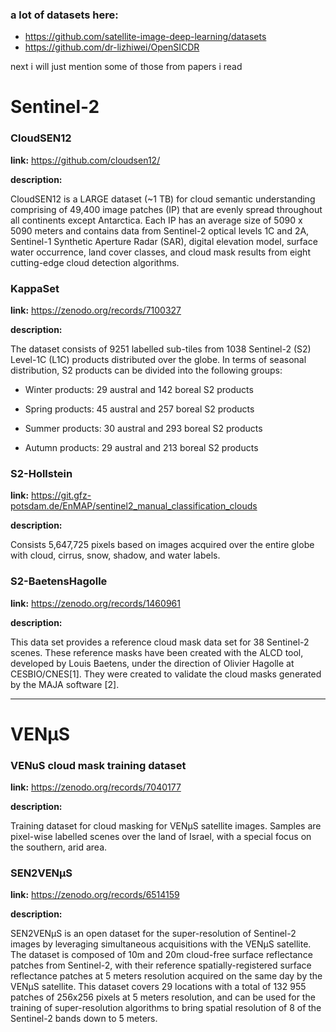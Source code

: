 ### a lot of datasets here: 
- https://github.com/satellite-image-deep-learning/datasets
- https://github.com/dr-lizhiwei/OpenSICDR

next i will just mention some of those from papers i read

# Sentinel-2

### CloudSEN12

**link:** 
https://github.com/cloudsen12/

**description:** 

CloudSEN12 is a LARGE dataset (~1 TB) for cloud semantic understanding comprising of 49,400 image patches (IP) that are evenly spread throughout all continents except Antarctica. Each IP has an average size of 5090 x 5090 meters and contains data from Sentinel-2 optical levels 1C and 2A, Sentinel-1 Synthetic Aperture Radar (SAR), digital elevation model, surface water occurrence, land cover classes, and cloud mask results from eight cutting-edge cloud detection algorithms.

### KappaSet

**link:** https://zenodo.org/records/7100327

**description:** 

The dataset consists of 9251 labelled sub-tiles from 1038 Sentinel-2 (S2) Level-1C (L1C) products distributed over the globe. In terms of seasonal distribution, S2 products can be divided into the following groups:

- Winter products: 29 austral and 142 boreal S2 products

- Spring products: 45 austral and 257 boreal S2 products

- Summer products: 30 austral and 293 boreal S2 products

- Autumn products:  29 austral and 213 boreal S2 products

### S2-Hollstein

**link:** 
https://git.gfz-potsdam.de/EnMAP/sentinel2_manual_classification_clouds

**description:** 

Consists 5,647,725 pixels based on images acquired over the entire globe with cloud, cirrus, snow, shadow, and water labels.

### S2-BaetensHagolle

**link:** 
https://zenodo.org/records/1460961

**description:** 

This data set provides a reference cloud mask data set for 38 Sentinel-2 scenes. These reference masks have been created with the ALCD tool, developed by Louis Baetens, under the direction of Olivier Hagolle at CESBIO/CNES[1]. They were created to validate the cloud masks generated by the MAJA software [2].


---

# VENµS

### VENuS cloud mask training dataset

**link:** 
https://zenodo.org/records/7040177

**description:** 

Training dataset for cloud masking for VENμS satellite images. Samples are pixel-wise labelled scenes over the land of Israel, with a special focus on the southern, arid area.

### SEN2VENµS

**link:** 
https://zenodo.org/records/6514159

**description:** 

SEN2VENµS is an open dataset for the super-resolution of Sentinel-2 images by leveraging simultaneous acquisitions with the VENµS satellite. The dataset is composed of 10m and 20m cloud-free surface reflectance patches from Sentinel-2, with their reference spatially-registered surface reflectance patches at 5 meters resolution acquired on the same day by the VENµS satellite. This dataset covers 29 locations with a total of 132 955 patches of 256x256 pixels at 5 meters resolution, and can be used for the training of super-resolution algorithms to bring spatial resolution of 8 of the Sentinel-2 bands down to 5 meters.


